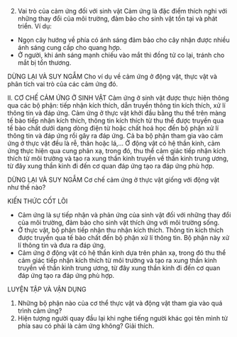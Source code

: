 2. Vai trò của cảm ứng đối với sinh vật
Cảm ứng là đặc điểm thích nghi với những thay đổi của môi trường, đảm bảo cho sinh vật tồn tại và phát triển.
Ví dụ:
- Ngọn cây hướng về phía có ánh sáng đảm bảo cho cây nhận được nhiều ánh sáng cung cấp cho quang hợp.
- Ở người, khi ánh sáng mạnh chiếu vào mắt thì đồng tử co lại, tránh cho mắt bị tổn thương.

DỪNG LẠI VÀ SUY NGẪM
Cho ví dụ về cảm ứng ở động vật, thực vật và phân tích vai trò của các cảm ứng đó.

II. CƠ CHẾ CẢM ỨNG Ở SINH VẬT
Cảm ứng ở sinh vật được thực hiện thông qua các bộ phận: tiếp nhận kích thích, dẫn truyền thông tin kích thích, xử lí thông tin và đáp ứng.
Cảm ứng ở thực vật khởi đầu bằng thu thể trên màng tế bào tiếp nhận kích thích, thông tin kích thích từ thu thể được truyền qua tế bào chất dưới dạng dòng điện từ hoặc chất hoá học đến bộ phận xử lí thông tin và đáp ứng rồi gây ra đáp ứng. Cả ba bộ phận tham gia vào cảm ứng ở thực vật đều là rễ, thân hoặc lá,...
Ở động vật có hệ thần kinh, cảm ứng thực hiện qua cung phản xạ, trong đó, thu thể cảm giác tiếp nhận kích thích từ môi trường và tạo ra xung thần kinh truyền về thần kinh trung ương, từ đây xung thần kinh đi đến cơ quan đáp ứng tạo ra đáp ứng phù hợp.

DỪNG LẠI VÀ SUY NGẪM
Cơ chế cảm ứng ở thực vật giống với động vật như thế nào?

KIẾN THỨC CỐT LÕI
- Cảm ứng là sự tiếp nhận và phản ứng của sinh vật đối với những thay đổi của môi trường, đảm bảo cho sinh vật thích ứng với môi trường sống.
- Ở thực vật, bộ phận tiếp nhận thu nhận kích thích. Thông tin kích thích được truyền qua tế bào chất đến bộ phận xử lí thông tin. Bộ phận này xử lí thông tin và đưa ra đáp ứng.
- Cảm ứng ở động vật có hệ thần kinh dựa trên phản xạ, trong đó thu thể cảm giác tiếp nhận kích thích từ môi trường và tạo ra xung thần kinh truyền về thần kinh trung ương, từ đây xung thần kinh đi đến cơ quan đáp ứng tạo ra đáp ứng phù hợp.

LUYỆN TẬP VÀ VẬN DỤNG
1. Những bộ phận nào của cơ thể thực vật và động vật tham gia vào quá trình cảm ứng?
2. Hiện tượng người quay đầu lại khi nghe tiếng người khác gọi tên mình từ phía sau có phải là cảm ứng không? Giải thích.